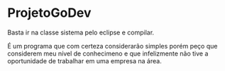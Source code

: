 # ProjetoGoDev

Basta ir na classe sistema pelo eclipse e compilar.

É um programa que com certeza considerarão simples porém peço que considerem meu nível de conhecimeno e que infelizmente não tive a oportunidade de trabalhar em uma empresa na área.
